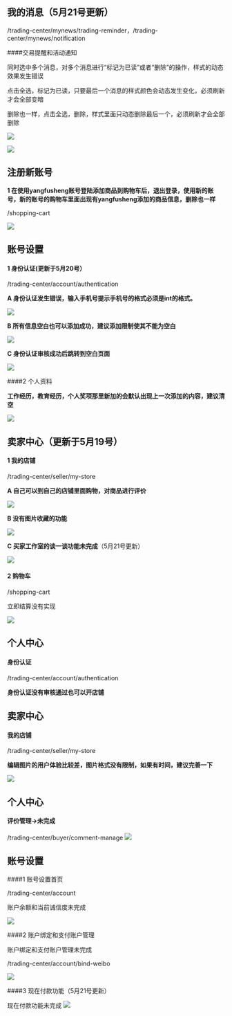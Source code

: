 我的消息（5月21号更新）
---------
/trading-center/mynews/trading-reminder，/trading-center/mynews/notification

####交易提醒和活动通知

同时选中多个消息，对多个消息进行“标记为已读”或者“删除”的操作，样式的动态效果发生错误

点击全选，标记为已读，只要最后一个消息的样式颜色会动态发生变化，必须刷新才会全部变暗

删除也一样，点击全选，删除，样式里面只动态删除最后一个，必须刷新才会全部删除

![](http://i1.tietuku.com/b04f07260ddb02ca.png)

![](http://i1.tietuku.com/d077150a3f3a568a.png)

注册新账号
--------------------

__1 在使用yangfusheng账号登陆添加商品到购物车后，退出登录，使用新的账号，新的账号的购物车里面出现有yangfusheng添加的商品信息，删除也一样__

/shopping-cart

![](http://i1.tietuku.com/c362336aaa72d7d7.png)

账号设置
---------
 
#### 1 身份认证(更新于5月20号）

/trading-center/account/authentication

__A 身份认证发生错误，输入手机号提示手机号的格式必须是int的格式。__

![](http://i1.tietuku.com/0435bb22f1a0d131.png)

__B 所有信息空白也可以添加成功，建议添加限制使其不能为空白__

![](http://i1.tietuku.com/06c174b9c1506fb8.png)

__C 身份认证审核成功后跳转到空白页面__

![](http://i1.tietuku.com/849c30158b7907bd.png)

####2 个人资料

__工作经历，教育经历，个人奖项那里新加的会默认出现上一次添加的内容，建议清空__

![](http://i1.tietuku.com/44177974655c0014.png)

卖家中心（更新于5月19号）
-----------------

#### 1 我的店铺

/trading-center/seller/my-store

__A 自己可以到自己的店铺里面购物，对商品进行评价__

![](http://i1.tietuku.com/eea159b022cdbdba.png)

__B 没有图片收藏的功能__

![](http://i1.tietuku.com/959d99c1e1b5d45f.png)

__C 买家工作室的谈一谈功能未完成__（5月21号更新）

![](http://i1.tietuku.com/27b6d5165b414963.png)

#### 2  购物车

/shopping-cart

立即结算没有实现

![](http://i1.tietuku.com/def6e0b5ca931777.png)

个人中心
-------------------------

#### 身份认证
/trading-center/account/authentication

__身份认证没有审核通过也可以开店铺__

卖家中心
-------------------------
#### 我的店铺

/trading-center/seller/my-store

__编辑图片的用户体验比较差，图片格式没有限制，如果有时间，建议完善一下__

![](http://i1.tietuku.com/7b7402f6393fb1bd.png)

个人中心
-------------------------

#### 评价管理->未完成

/trading-center/buyer/comment-manage
![](http://i1.tietuku.com/29a9e68e604d3ccc.png)

账号设置
---------
####1 账号设置首页

/trading-center/account

账户余额和当前诚信度未完成

![](http://i1.tietuku.com/093840651ac27ac4.png)

####2 账户绑定和支付账户管理

账户绑定和支付账户管理未完成

/trading-center/account/bind-weibo

![](http://i1.tietuku.com/c4a9da4387fc6e2f.png)

####3 现在付款功能（5月21号更新）

现在付款功能未完成
![](http://i1.tietuku.com/d647c7fb1df8e5f5.png)
